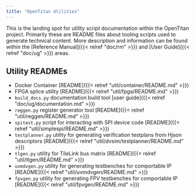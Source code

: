 ```yaml
---
title: "OpenTitan Utilities"
---
```


This is the landing spot for utility script documentation within the OpenTitan project.
Primarily these are README files about tooling scripts used to generate technical content.
More description and information can be found within the [Reference Manual]({{< relref "doc/rm" >}}) and [User Guide]({{< relref "doc/ug" >}}) areas.

## Utility READMEs

* Docker Container [README]({{< relref "util/container/README.md" >}})
* FPGA splice utility [README]({{< relref "util/fpga/README.md" >}})
* `build_docs.py` documentation build tool [user guide]({{< relref "doc/ug/documentation.md" >}})
* `reggen.py` register generator tool [README]({{< relref "util/reggen/README.md" >}})
* `spitest.py` script for interacting with SPI device code [README]({{< relref "util/simplespi/README.md" >}})
* `testplanner.py` utility for generating verification testplans from Hjson descriptors [README]({{< relref "util/dvsim/testplanner/README.md" >}})
* `tlgen.py` utility for TileLink bus matrix [README]({{< relref "util/tlgen/README.md" >}})
* `uvmdvgen.py` utility for generating testbenches for comportable IP [README]({{< relref "util/uvmdvgen/README.md" >}})
* `fpvgen.py` utility for generating FPV testbenches for comportable IP [README]({{< relref "util/fpvgen/README.md" >}})
